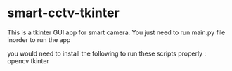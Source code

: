 # smart-cctv-tkinter
This is a tkinter GUI app for smart camera.
You just need to run main.py file inorder to run the app 

you would need to install the following to run these scripts properly :
opencv
tkinter
